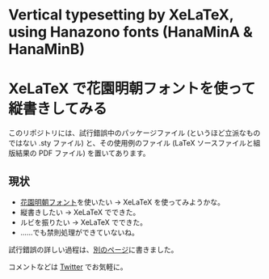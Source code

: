 # Vertical typesetting by XeLaTeX, using Hanazono fonts (HanaMinA & HanaMinB)

# XeLaTeX で花園明朝フォントを使って縦書きしてみる

このリポジトリには、試行錯誤中のパッケージファイル (というほど立派なものではない .sty ファイル) と、その使用例のファイル (LaTeX ソースファイルと組版結果の PDF ファイル) を置いてあります。

## 現状

* [花園明朝フォント](http://fonts.jp/hanazono/)を使いたい → XeLaTeX を使ってみようかな。
* 縦書きしたい → XeLaTeX でできた。
* ルビを振りたい → XeLaTeX でできた。
* ……でも禁則処理ができていないね。

試行錯誤の詳しい過程は、[別のページ](https://piyo-ko.github.io/comp/XeLaTeX-vertical-typesetting.html)に書きました。

コメントなどは [Twitter](https://twitter.com/pi__yo__ko) でお気軽に。

